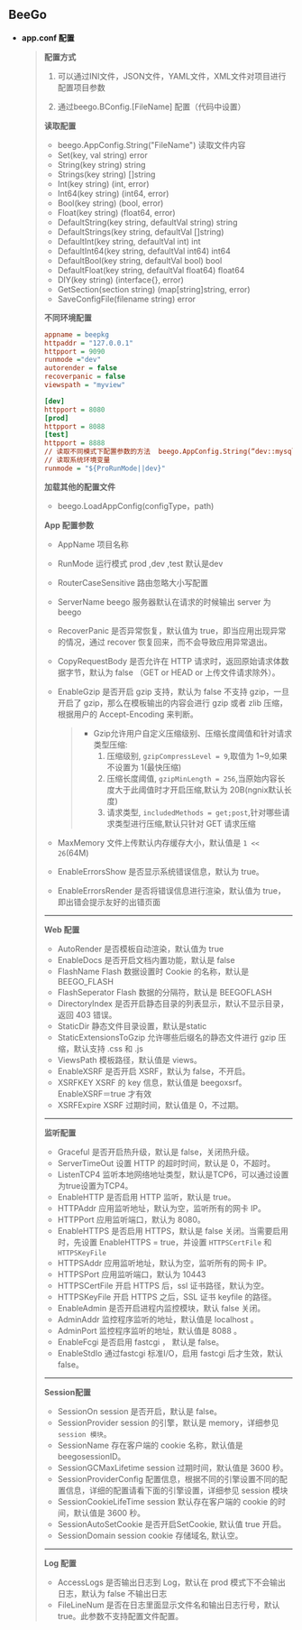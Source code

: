 ## **BeeGo**

- **app.conf 配置**

  > **配置方式**
  >
  > 1. 可以通过INI文件，JSON文件，YAML文件，XML文件对项目进行配置项目参数
  >
  > 2. 通过beego.BConfig.[FileName] 配置（代码中设置）
  >
  > **读取配置**
  >
  > - beego.AppConfig.String("FileName") 读取文件内容
  > - Set(key, val string) error
  > - String(key string) string
  > - Strings(key string) []string
  > - Int(key string) (int, error)
  > - Int64(key string) (int64, error)
  > - Bool(key string) (bool, error)
  > - Float(key string) (float64, error)
  > - DefaultString(key string, defaultVal string) string
  > - DefaultStrings(key string, defaultVal []string)
  > - DefaultInt(key string, defaultVal int) int
  > - DefaultInt64(key string, defaultVal int64) int64
  > - DefaultBool(key string, defaultVal bool) bool
  > - DefaultFloat(key string, defaultVal float64) float64
  > - DIY(key string) (interface{}, error)
  > - GetSection(section string) (map[string]string, error)
  > - SaveConfigFile(filename string) error
  >
  > **不同环境配置**
  >
  > ~~~ini
  > appname = beepkg
  > httpaddr = "127.0.0.1"
  > httpport = 9090
  > runmode ="dev"
  > autorender = false
  > recoverpanic = false
  > viewspath = "myview"
  > 
  > [dev]
  > httpport = 8080
  > [prod]
  > httpport = 8088
  > [test]
  > httpport = 8888
  > // 读取不同模式下配置参数的方法  beego.AppConfig.String(“dev::mysqluser”)
  > // 读取系统环境变量
  > runmode = "${ProRunMode||dev}"
  > ~~~
  >
  > **加载其他的配置文件**
  >
  > - beego.LoadAppConfig(configType，path)
  >
  > 
  >
  > **App 配置参数**
  >
  > - AppName 项目名称 
  >
  > - RunMode  运行模式 prod ,dev ,test  默认是dev 
  >
  > - RouterCaseSensitive 路由忽略大小写配置
  >
  > - ServerName  beego 服务器默认在请求的时候输出 server 为 beego
  >
  > - RecoverPanic  是否异常恢复，默认值为 true，即当应用出现异常的情况，通过 recover 恢复回来，而不会导致应用异常退出。
  >
  > - CopyRequestBody  是否允许在 HTTP 请求时，返回原始请求体数据字节，默认为 false （GET or HEAD or 上传文件请求除外）。
  >
  > - EnableGzip  是否开启 gzip 支持，默认为 false 不支持 gzip，一旦开启了 gzip，那么在模板输出的内容会进行 gzip 或者 zlib 压缩，根据用户的 Accept-Encoding 来判断。
  >
  >   > - Gzip允许用户自定义压缩级别、压缩长度阈值和针对请求类型压缩:
  >   >   1. 压缩级别, `gzipCompressLevel = 9`,取值为 1~9,如果不设置为 1(最快压缩)
  >   >   2. 压缩长度阈值, `gzipMinLength = 256`,当原始内容长度大于此阈值时才开启压缩,默认为 20B(ngnix默认长度)
  >   >   3. 请求类型, `includedMethods = get;post`,针对哪些请求类型进行压缩,默认只针对 GET 请求压缩
  >
  > - MaxMemory  文件上传默认内存缓存大小，默认值是 `1 << 26`(64M)
  >
  > - EnableErrorsShow  是否显示系统错误信息，默认为 true。
  >
  > - EnableErrorsRender  是否将错误信息进行渲染，默认值为 true，即出错会提示友好的出错页面
  >
  > ---
  >
  > **Web 配置**
  >
  > - AutoRender  是否模板自动渲染，默认值为 true
  > - EnableDocs  是否开启文档内置功能，默认是 false
  > - FlashName  Flash 数据设置时 Cookie 的名称，默认是 BEEGO_FLASH
  > - FlashSeperator  Flash 数据的分隔符，默认是 BEEGOFLASH
  > - DirectoryIndex  是否开启静态目录的列表显示，默认不显示目录，返回 403 错误。
  > - StaticDir  静态文件目录设置，默认是static
  > - StaticExtensionsToGzip  允许哪些后缀名的静态文件进行 gzip 压缩，默认支持 .css 和 .js
  > - ViewsPath  模板路径，默认值是 views。
  > - EnableXSRF  是否开启 XSRF，默认为 false，不开启。
  > - XSRFKEY  XSRF 的 key 信息，默认值是 beegoxsrf。 EnableXSRF＝true 才有效
  > - XSRFExpire  XSRF 过期时间，默认值是 0，不过期。
  >
  > ---
  >
  > **监听配置**
  >
  > - Graceful 是否开启热升级，默认是 false，关闭热升级。
  > - ServerTimeOut   设置 HTTP 的超时时间，默认是 0，不超时。
  > - ListenTCP4  监听本地网络地址类型，默认是TCP6，可以通过设置为true设置为TCP4。
  > - EnableHTTP  是否启用 HTTP 监听，默认是 true。
  > - HTTPAddr  应用监听地址，默认为空，监听所有的网卡 IP。
  > - HTTPPort  应用监听端口，默认为 8080。
  > - EnableHTTPS  是否启用 HTTPS，默认是 false 关闭。当需要启用时，先设置 EnableHTTPS = true，并设置 `HTTPSCertFile` 和 `HTTPSKeyFile`
  > - HTTPSAddr  应用监听地址，默认为空，监听所有的网卡 IP。
  > - HTTPSPort 应用监听端口，默认为 10443
  > - HTTPSCertFile  开启 HTTPS 后，ssl 证书路径，默认为空。
  > - HTTPSKeyFile  开启 HTTPS 之后，SSL 证书 keyfile 的路径。
  > - EnableAdmin  是否开启进程内监控模块，默认 false 关闭。
  > - AdminAddr  监控程序监听的地址，默认值是 localhost 。
  > - AdminPort  监控程序监听的地址，默认值是 8088 。
  > - EnableFcgi 是否启用 fastcgi ， 默认是 false。
  > - EnableStdIo  通过fastcgi 标准I/O，启用 fastcgi 后才生效，默认 false。
  >
  > ---
  >
  > **Session配置**
  >
  > - SessionOn  session 是否开启，默认是 false。
  > - SessionProvider  session 的引擎，默认是 memory，详细参见 `session 模块`。
  > - SessionName  存在客户端的 cookie 名称，默认值是 beegosessionID。
  > - SessionGCMaxLifetime  session 过期时间，默认值是 3600 秒。
  > - SessionProviderConfig  配置信息，根据不同的引擎设置不同的配置信息，详细的配置请看下面的引擎设置，详细参见 session 模块
  > - SessionCookieLifeTime  session 默认存在客户端的 cookie 的时间，默认值是 3600 秒。
  > - SessionAutoSetCookie 是否开启SetCookie, 默认值 true 开启。
  > - SessionDomain  session cookie 存储域名, 默认空。
  >
  > ---
  >
  > **Log 配置**
  >
  > - AccessLogs  是否输出日志到 Log，默认在 prod 模式下不会输出日志，默认为 false 不输出日志
  > - FileLineNum  是否在日志里面显示文件名和输出日志行号，默认 true。此参数不支持配置文件配置。
  
   